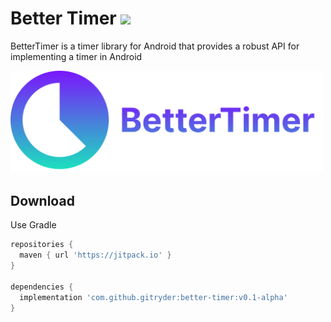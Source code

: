 # Better Timer [![](https://jitpack.io/v/gitryder/BetterTimer-Android.svg)](https://jitpack.io/#gitryder/BetterTimer-Android)

BetterTimer is a timer library for Android that provides a robust API for implementing a timer in Android

<p>
  <img src="static/better_timer_logo.svg" width="500"/>
</p>
 
 ## Download
 Use Gradle
 
 
```gradle
repositories {
  maven { url 'https://jitpack.io' }
}

dependencies {
  implementation 'com.github.gitryder:better-timer:v0.1-alpha'
}
```
